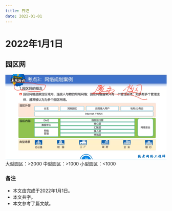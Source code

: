 ```yaml
---
title: 日记
date: 2022-01-01
---
```


# 2022年1月1日
## 园区网
![园区网](image-2.png)
大型园区：>2000
中型园区：>1000
小型园区：<1000


### 备注

* 本文由完成于2022年1月1日。
* 本文共字。
* 本文参考了篇文献。
